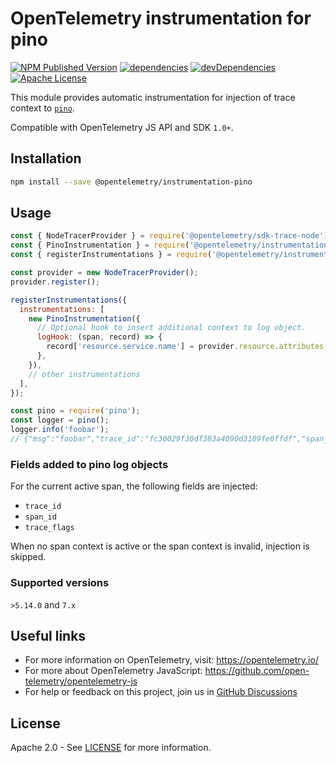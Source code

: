 # OpenTelemetry instrumentation for pino

[![NPM Published Version][npm-img]][npm-url]
[![dependencies][dependencies-image]][dependencies-url]
[![devDependencies][devDependencies-image]][devDependencies-url]
[![Apache License][license-image]][license-image]

This module provides automatic instrumentation for injection of trace context to [`pino`](https://www.npmjs.com/package/pino).

Compatible with OpenTelemetry JS API and SDK `1.0+`.

## Installation

```bash
npm install --save @opentelemetry/instrumentation-pino
```

## Usage

```js
const { NodeTracerProvider } = require('@opentelemetry/sdk-trace-node');
const { PinoInstrumentation } = require('@opentelemetry/instrumentation-pino');
const { registerInstrumentations } = require('@opentelemetry/instrumentation');

const provider = new NodeTracerProvider();
provider.register();

registerInstrumentations({
  instrumentations: [
    new PinoInstrumentation({
      // Optional hook to insert additional context to log object.
      logHook: (span, record) => {
        record['resource.service.name'] = provider.resource.attributes['service.name'];
      },
    }),
    // other instrumentations
  ],
});

const pino = require('pino');
const logger = pino();
logger.info('foobar');
// {"msg":"foobar","trace_id":"fc30029f30df383a4090d3189fe0ffdf","span_id":"625fa861d19d1056","trace_flags":"01", ...}
```

### Fields added to pino log objects

For the current active span, the following fields are injected:

* `trace_id`
* `span_id`
* `trace_flags`

When no span context is active or the span context is invalid, injection is skipped.

### Supported versions

`>5.14.0` and `7.x`

## Useful links

* For more information on OpenTelemetry, visit: <https://opentelemetry.io/>
* For more about OpenTelemetry JavaScript: <https://github.com/open-telemetry/opentelemetry-js>
* For help or feedback on this project, join us in [GitHub Discussions][discussions-url]

## License

Apache 2.0 - See [LICENSE][license-url] for more information.

[discussions-url]: https://github.com/open-telemetry/opentelemetry-js/discussions
[license-url]: https://github.com/open-telemetry/opentelemetry-js-contrib/blob/main/LICENSE
[license-image]: https://img.shields.io/badge/license-Apache_2.0-green.svg?style=flat
[dependencies-image]: https://status.david-dm.org/gh/open-telemetry/opentelemetry-js-contrib.svg?path=plugins%2Fnode%2Fopentelemetry-instrumentation-pino
[dependencies-url]: https://david-dm.org/open-telemetry/opentelemetry-js-contrib?path=plugins%2Fnode%2Fopentelemetry-instrumentation-pino
[devDependencies-image]: https://status.david-dm.org/gh/open-telemetry/opentelemetry-js-contrib.svg?path=plugins%2Fnode%2Fopentelemetry-instrumentation-pino&type=dev
[devDependencies-url]: https://david-dm.org/open-telemetry/opentelemetry-js-contrib?path=plugins%2Fnode%2Fopentelemetry-instrumentation-pino&type=dev
[npm-url]: https://www.npmjs.com/package/@opentelemetry/instrumentation-pino
[npm-img]: https://badge.fury.io/js/%40opentelemetry%2Finstrumentation-pino.svg
